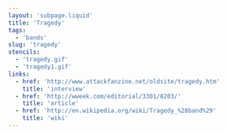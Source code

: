 ```yaml
---
layout: 'subpage.liquid'
title: 'Tragedy'
tags:
  - 'bands'
slug: 'tragedy'
stencils:
  - 'tragedy.gif'
  - 'tragedy1.gif'
links:
  - href: 'http://www.attackfanzine.net/oldsite/tragedy.htm'
    title: 'interview'
  - href: 'http://wweek.com/editorial/3301/8203/'
    title: 'article'
  - href: 'http://en.wikipedia.org/wiki/Tragedy_%28band%29'
    title: 'wiki'
---
```

